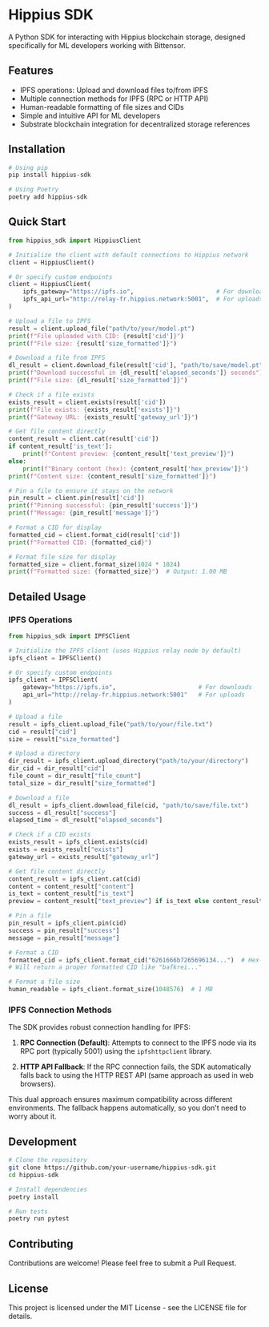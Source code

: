 # Hippius SDK

A Python SDK for interacting with Hippius blockchain storage, designed specifically for ML developers working with Bittensor.

## Features

- IPFS operations: Upload and download files to/from IPFS
- Multiple connection methods for IPFS (RPC or HTTP API)
- Human-readable formatting of file sizes and CIDs
- Simple and intuitive API for ML developers
- Substrate blockchain integration for decentralized storage references

## Installation

```bash
# Using pip
pip install hippius-sdk

# Using Poetry
poetry add hippius-sdk
```

## Quick Start

```python
from hippius_sdk import HippiusClient

# Initialize the client with default connections to Hippius network
client = HippiusClient()

# Or specify custom endpoints
client = HippiusClient(
    ipfs_gateway="https://ipfs.io",                       # For downloads (default)
    ipfs_api_url="http://relay-fr.hippius.network:5001",  # For uploads (default)
)

# Upload a file to IPFS
result = client.upload_file("path/to/your/model.pt")
print(f"File uploaded with CID: {result['cid']}")
print(f"File size: {result['size_formatted']}")

# Download a file from IPFS
dl_result = client.download_file(result['cid'], "path/to/save/model.pt")
print(f"Download successful in {dl_result['elapsed_seconds']} seconds")
print(f"File size: {dl_result['size_formatted']}")

# Check if a file exists
exists_result = client.exists(result['cid'])
print(f"File exists: {exists_result['exists']}")
print(f"Gateway URL: {exists_result['gateway_url']}")

# Get file content directly
content_result = client.cat(result['cid'])
if content_result['is_text']:
    print(f"Content preview: {content_result['text_preview']}")
else:
    print(f"Binary content (hex): {content_result['hex_preview']}")
print(f"Content size: {content_result['size_formatted']}")

# Pin a file to ensure it stays on the network
pin_result = client.pin(result['cid'])
print(f"Pinning successful: {pin_result['success']}")
print(f"Message: {pin_result['message']}")

# Format a CID for display
formatted_cid = client.format_cid(result['cid'])
print(f"Formatted CID: {formatted_cid}")

# Format file size for display
formatted_size = client.format_size(1024 * 1024)
print(f"Formatted size: {formatted_size}")  # Output: 1.00 MB
```

## Detailed Usage

### IPFS Operations

```python
from hippius_sdk import IPFSClient

# Initialize the IPFS client (uses Hippius relay node by default)
ipfs_client = IPFSClient()

# Or specify custom endpoints
ipfs_client = IPFSClient(
    gateway="https://ipfs.io",                       # For downloads
    api_url="http://relay-fr.hippius.network:5001"   # For uploads
)

# Upload a file
result = ipfs_client.upload_file("path/to/your/file.txt")
cid = result["cid"]
size = result["size_formatted"]

# Upload a directory
dir_result = ipfs_client.upload_directory("path/to/your/directory")
dir_cid = dir_result["cid"]
file_count = dir_result["file_count"]
total_size = dir_result["size_formatted"]

# Download a file
dl_result = ipfs_client.download_file(cid, "path/to/save/file.txt")
success = dl_result["success"]
elapsed_time = dl_result["elapsed_seconds"]

# Check if a CID exists
exists_result = ipfs_client.exists(cid)
exists = exists_result["exists"]
gateway_url = exists_result["gateway_url"]

# Get file content directly
content_result = ipfs_client.cat(cid)
content = content_result["content"]
is_text = content_result["is_text"]
preview = content_result["text_preview"] if is_text else content_result["hex_preview"]

# Pin a file
pin_result = ipfs_client.pin(cid)
success = pin_result["success"]
message = pin_result["message"]

# Format a CID
formatted_cid = ipfs_client.format_cid("6261666b7265696134...")  # Hex-encoded CID
# Will return a proper formatted CID like "bafkrei..."

# Format a file size
human_readable = ipfs_client.format_size(1048576)  # 1 MB
```

### IPFS Connection Methods

The SDK provides robust connection handling for IPFS:

1. **RPC Connection (Default)**: Attempts to connect to the IPFS node via its RPC port (typically 5001) using the `ipfshttpclient` library.

2. **HTTP API Fallback**: If the RPC connection fails, the SDK automatically falls back to using the HTTP REST API (same approach as used in web browsers).

This dual approach ensures maximum compatibility across different environments. The fallback happens automatically, so you don't need to worry about it.

## Development

```bash
# Clone the repository
git clone https://github.com/your-username/hippius-sdk.git
cd hippius-sdk

# Install dependencies
poetry install

# Run tests
poetry run pytest
```

## Contributing

Contributions are welcome! Please feel free to submit a Pull Request.

## License

This project is licensed under the MIT License - see the LICENSE file for details.
